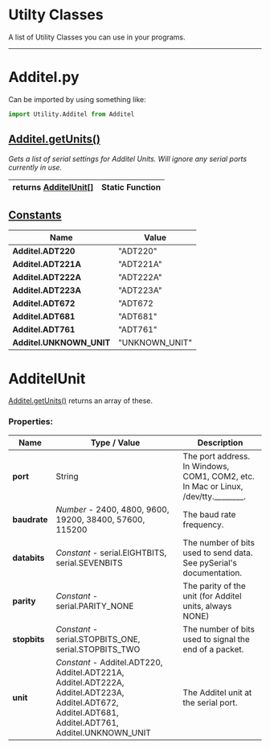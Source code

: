 # Utilty Classes

A list of Utility Classes you can use in your programs.

---
# Additel.py

Can be imported by using something like:
```python
import Utility.Additel from Additel
```

## [Additel.getUnits()](#additelgetunits)

*Gets a list of serial settings for Additel Units.  Will ignore any serial ports currently in use.*

| returns [AdditelUnit[]](#additelunit) | Static Function |
| --- | ---|

## [Constants](#constants)

| Name | Value |
| --- | ---|
| **Additel.ADT220** | "ADT220" |
| **Additel.ADT221A** | "ADT221A" |
| **Additel.ADT222A** | "ADT222A" |
| **Additel.ADT223A** | "ADT223A" |
| **Additel.ADT672** | "ADT672 |
| **Additel.ADT681** | "ADT681" |
| **Additel.ADT761** | "ADT761" |
| **Additel.UNKNOWN_UNIT** | "UNKNOWN_UNIT" |

# AdditelUnit

[Additel.getUnits()](#additelgetunits) returns an array of these.

### Properties:

| Name | Type / Value | Description |
| --- | --- | --- |
| **port** | String | The port address.  In Windows, COM1, COM2, etc.  In Mac or Linux, /dev/tty.________. |
| **baudrate** | *Number* - 2400, 4800, 9600, 19200, 38400, 57600, 115200 | The baud rate frequency. |
| **databits** | *Constant* - serial.EIGHTBITS, serial.SEVENBITS | The number of bits used to send data.  See pySerial's documentation. |
| **parity** | *Constant* - serial.PARITY_NONE | The parity of the unit (for Additel units, always NONE) |
| **stopbits** | *Constant* - serial.STOPBITS_ONE, serial.STOPBITS_TWO | The number of bits used to signal the end of a packet. |
| **unit** | *Constant* - Additel.ADT220, Additel.ADT221A, Additel.ADT222A, Additel.ADT223A, Additel.ADT672, Additel.ADT681, Additel.ADT761, Additel.UNKNOWN_UNIT | The Additel unit at the serial port. |

